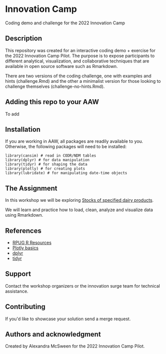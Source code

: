 # Innovation Camp
Coding demo and challenge for the 2022 Innovation Camp

## Description
This repository was created for an interactive coding demo + exercise for the 2022 Innovation Camp Pilot. The purpose is to expose participants to different analytical, visualization, and collaborative techniques that are available in open source software such as Rmarkdown.

There are two versions of the coding challenge, one with examples and hints (challenge.Rmd) and the other a minimalist version for those looking to challenge themselves (challenge-no-hints.Rmd).

## Adding this repo to your AAW
To add

## Installation
If you are working in AAW, all packages are readily available to you. Otherwise, the following packages will need to be installed:

```
library(cansim) # read in CODR/NDM tables
library(dplyr) # for data manipulation
library(tidyr) # for shaping the data
library(plotly) # for creating plots
library(lubridate) # for manipulating date-time objects
```
## The Assignment
In this workshop we will be exploring [Stocks of specified dairy products](https://www150.statcan.gc.ca/t1/tbl1/en/tv.action?pid=3210000101#tables). 

We will learn and practice how to load, clean, analyze and visualize data using Rmarkdown.

## References 
- [RPUG R Resources](https://rpug.pages.cloud.statcan.ca/en/resources/r/)
- [Plotly basics](https://plotly.com/r/creating-and-updating-figures/)
- [dplyr](https://dplyr.tidyverse.org/)
- [tidyr](https://tidyr.tidyverse.org/)


## Support
Contact the workshop organizers or the innovation surge team for technical assistance.

## Contributing
If you'd like to showcase your solution send a merge request.

## Authors and acknowledgment
Created by Alexandra McSween for the 2022 Innovation Camp Pilot.
